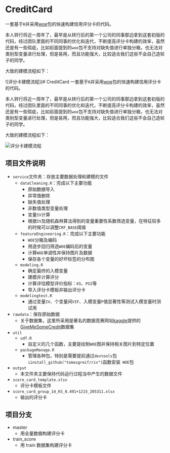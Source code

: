 # CreditCard
一套基于`R`并采用[woe](https://github.com/tomasgreif/woe)包的快速构建信用评分卡的代码。

本人转行将近一周年了，最早是从转行后的第一个公司的同事那边拿到这套初版的代码，经过团队里面的不同同事的优化和迭代，不断提高评分卡构建的效率，虽然还是有一些瑕疵，比如前面提到的`woe`包不支持对缺失值进行单独分箱，也无法对类别型变量进行处理，但是易用，而且功能强大，比较适合我们这些不会自己造轮子的同学。

大致的建模流程如下：

![评分卡建模流程](# CreditCard
一套基于`R`并采用[woe](https://github.com/tomasgreif/woe)包的快速构建信用评分卡的代码。

本人转行将近一周年了，最早是从转行后的第一个公司的同事那边拿到这套初版的代码，经过团队里面的不同同事的优化和迭代，不断提高评分卡构建的效率，虽然还是有一些瑕疵，比如前面提到的`woe`包不支持对缺失值进行单独分箱，也无法对类别型变量进行处理，但是易用，而且功能强大，比较适合我们这些不会自己造轮子的同学。

大致的建模流程如下：

![评分卡建模流程](评分卡建模流程.jpg)

## 项目文件说明
- `service`文件夹：存放主要数据处理和建模的文件
    - `dataCleaning.R`：完成以下主要功能
        - 原始数据导入
        - 异常值删除
        - 缺失值处理
        - 非数值类型变量处理
        - 变量`IV`计算
        - 根据`IV`及随机森林算法得到的变量重要性系数筛选变量，在特征较多的时候可以调整`CRF_BASE`阈值
    - `featureEngineering.R`：完成以下主要功能
        - `WOE`分箱及编码
        - 用逐步回归筛选`WOE`编码后的变量
        - 计算`WOE`单调性并保持图片及数据
        - 保存各个变量的好坏标签的分布图
    - `modeling.R`
        - 确定最终的入模变量
        - 建模并计算评分
        - 计算评估模型评价指标：`KS`、`PSI`等
        - 导入评分卡模板并输出评分卡
    - `modelingtest.R`
        - 通过变量`IV`、个变量间`VIF`、入模变量`P`值显著性等测试入模变量时测试用
- `rawdata`：保存原始数据
    - 关于数据集，这里所采用是著名的数据竞赛网站[kaggle](https://www.kaggle.com/)提供的[GiveMeSomeCredit](https://www.kaggle.com/c/GiveMeSomeCredit/data)数据集
- `util`
    - `udf.R`
        - 自定义的几个函数，主要是绘制`WOE`图并保持相关图片到特定位置
    - `packageManage.R`
        - 管理各种包，特别是需要提前通过`devtools`包`iinstall_github("tomasgreif/riv")`函数安装` WOE`包
- `output`
    - 本文件夹主要保持代码运行过程当中产生的数据文件
- `score_card_template.xlsx`
    - 评分卡模板文件
- `score_card_group_14_KS_0.491+1215_205311.xlsx`
    - 输出的评分卡

## 项目分支
- master
    - 用全量数据构建评分卡
- train_score
    - 用 train 数据集构建评分卡
    





